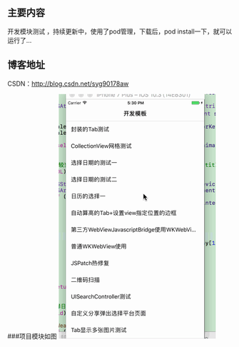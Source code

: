 ## 主要内容
开发模块测试 ，持续更新中，使用了pod管理，下载后，pod install一下，就可以运行了...
## 博客地址
CSDN：http://blog.csdn.net/syg90178aw

###项目模块如图
![image](https://github.com/XGPASS/XGDevelopDemo/blob/master/images/develop.gif)
